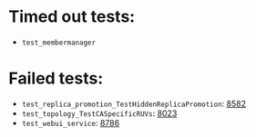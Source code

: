 # Timed out tests:
- `test_membermanager`
# Failed tests:
- `test_replica_promotion_TestHiddenReplicaPromotion`: [8582](https://pagure.io/freeipa/issue/8582)
- `test_topology_TestCASpecificRUVs`: [8023](https://pagure.io/freeipa/issue/8023)
- `test_webui_service`: [8786](https://pagure.io/freeipa/issue/8786)
